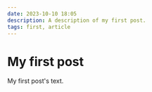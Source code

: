```yaml
---
date: 2023-10-10 18:05
description: A description of my first post.
tags: first, article
---
```

# My first post

My first post's text.